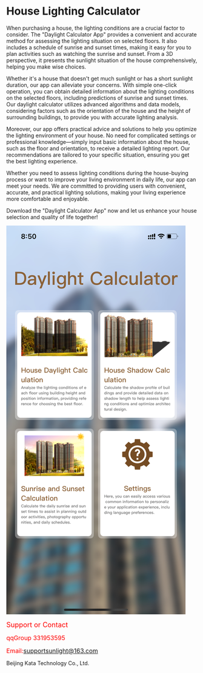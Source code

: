 # House Lighting Calculator

When purchasing a house, the lighting conditions are a crucial factor to consider. The "Daylight Calculator App" provides a convenient and accurate method for assessing the lighting situation on selected floors. It also includes a schedule of sunrise and sunset times, making it easy for you to plan activities such as watching the sunrise and sunset. From a 3D perspective, it presents the sunlight situation of the house comprehensively, helping you make wise choices.

Whether it's a house that doesn't get much sunlight or has a short sunlight duration, our app can alleviate your concerns. With simple one-click operation, you can obtain detailed information about the lighting conditions on the selected floors, including predictions of sunrise and sunset times. Our daylight calculator utilizes advanced algorithms and data models, considering factors such as the orientation of the house and the height of surrounding buildings, to provide you with accurate lighting analysis.

Moreover, our app offers practical advice and solutions to help you optimize the lighting environment of your house. No need for complicated settings or professional knowledge—simply input basic information about the house, such as the floor and orientation, to receive a detailed lighting report. Our recommendations are tailored to your specific situation, ensuring you get the best lighting experience.

Whether you need to assess lighting conditions during the house-buying process or want to improve your living environment in daily life, our app can meet your needs. We are committed to providing users with convenient, accurate, and practical lighting solutions, making your living experience more comfortable and enjoyable.

Download the "Daylight Calculator App" now and let us enhance your house selection and quality of life together!


![hi](sunlight3.PNG)

<span style="color:red; font-size:18px;">Support or Contact</span>

<span style="color:red; font-size:16px;">qqGroup 331953595</span>

<span style="color:red; font-size:16px;">Email:supportsunlight@163.com</span>


Beijing Kata Technology Co., Ltd.
